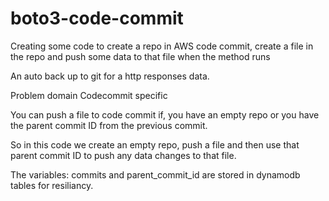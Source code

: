 # boto3-code-commit

Creating some code to create a repo in AWS code commit, create a file in the repo and push some data to that file when the method runs

An auto back up to git for a http responses data.

Problem domain Codecommit specific

You can push a file to code commit if, you have an empty repo or you have the parent commit ID from the previous commit.

So in this code we create an empty repo, push a file and then use that parent commit ID to push any data changes to that file.

The variables: commits and parent_commit_id are stored in  dynamodb tables for resiliancy.
